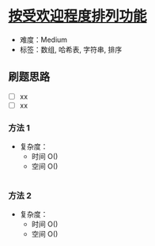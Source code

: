# [按受欢迎程度排列功能](https://leetcode-cn.com/problems/sort-features-by-popularity/)

- 难度：Medium
- 标签：数组, 哈希表, 字符串, 排序

## 刷题思路

- [ ] xx
- [ ] xx

### 方法 1

- 复杂度：
    - 时间 O()
    - 空间 O()

``` js

```

### 方法 2

- 复杂度：
    - 时间 O()
    - 空间 O()

``` js

```
